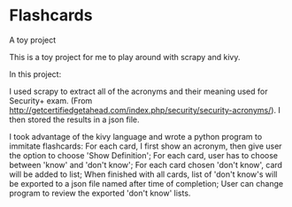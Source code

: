 # Flashcards
A toy project

This is a toy project for me to play around with scrapy and kivy.

In this project: 

I used scrapy to extract all of the acronyms and their meaning used for Security+ exam. (From http://getcertifiedgetahead.com/index.php/security/security-acronyms/). I then stored the results in a json file.

I took advantage of the kivy language and wrote a python program to immitate flashcards: 
For each card, I first show an acronym, then give user the option to choose 'Show Definition'; 
For each card, user has to choose between 'know' and 'don't know'; 
For each card chosen 'don't know', card will be added to list; 
When finished with all cards, list of 'don't know's will be exported to a json file named after time of completion; 
User can change program to review the exported 'don't know' lists.
